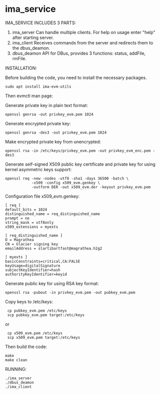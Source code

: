 # ima_service

IMA_SERVICE INCLUDES 3 PARTS:
  1) ima_server
      Can handle multiple clients. For help on usage enter "help" after starting server.
  2) ima_client
      Receives commands from the server and redirects them to the dbus_deamon.
  3) dbus_deamon
      API for DBus, provides 3 functions: status, addFile, rmFile.

INSTALLATION:

  Before building the code, you need to install the necessary packages.
  
    sudo apt install ima-evm-utils
  
  Then evmctl man page:
  
  Generate private key in plain text format:

    openssl genrsa -out privkey_evm.pem 1024

  Generate encrypted private key:

    openssl genrsa -des3 -out privkey_evm.pem 1024

  Make encrypted private key from unencrypted:

    openssl rsa -in /etc/keys/privkey_evm.pem -out privkey_evm_enc.pem -des3

  Generate self-signed X509 public key certificate and private key for using kernel asymmetric keys support:

    openssl req -new -nodes -utf8 -sha1 -days 36500 -batch \
                -x509 -config x509_evm.genkey \
                -outform DER -out x509_evm.der -keyout privkey_evm.pem

  Configuration file x509_evm.genkey:
  
    [ req ]
    default_bits = 1024
    distinguished_name = req_distinguished_name
    prompt = no
    string_mask = utf8only
    x509_extensions = myexts

    [ req_distinguished_name ]
    O = Magrathea
    CN = Glacier signing key
    emailAddress = slartibartfast@magrathea.h2g2

    [ myexts ]
    basicConstraints=critical,CA:FALSE
    keyUsage=digitalSignature
    subjectKeyIdentifier=hash
    authorityKeyIdentifier=keyid


  Generate public key for using RSA key format:

    openssl rsa -pubout -in privkey_evm.pem -out pubkey_evm.pem

  Copy keys to /etc/keys:
  
     cp pubkey_evm.pem /etc/keys
     scp pubkey_evm.pem target:/etc/keys
  or
  
     cp x509_evm.pem /etc/keys
     scp x509_evm.pem target:/etc/keys
     
  Then build the code:
  
    make
    make clean
  
  RUNNING:
  
    ./ima_server
    ./dbus_deamon
    ./ima_client
  
